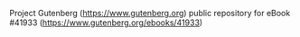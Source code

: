 Project Gutenberg (https://www.gutenberg.org) public repository for eBook #41933 (https://www.gutenberg.org/ebooks/41933)
